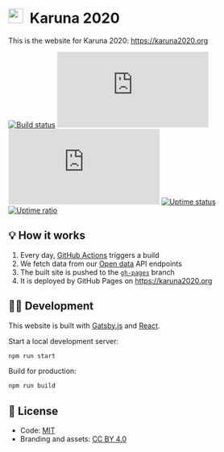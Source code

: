 <h1><img alt="" src="https://cdn.karuna2020.org/icon-colored.svg" height="29">&nbsp; Karuna 2020</h1>

This is the website for Karuna 2020: https://karuna2020.org

[![Build status](https://img.shields.io/github/workflow/status/Karuna2020/karuna2020.org/Build%20site?label=Build%20CI&logo=github)](https://github.com/Karuna2020/karuna2020.org/actions)
[![Dependencies](https://img.shields.io/david/Karuna2020/karuna2020.org)](https://david-dm.org/Karuna2020/karuna2020.org)
[![GitHub](https://img.shields.io/github/license/Karuna2020/karuna2020.org)](https://github.com/Karuna2020/karuna2020.org/blob/master/LICENSE)
[![Uptime status](https://img.shields.io/uptimerobot/status/m784633154-5979e255bd05fba09d895960)](https://stats.uptimerobot.com/m29YvtjqOg/784633154)
[![Uptime ratio](https://img.shields.io/uptimerobot/ratio/7/m784633154-5979e255bd05fba09d895960)](https://stats.uptimerobot.com/m29YvtjqOg/784633154)

## 💡 How it works

1. Every day, [GitHub Actions](https://github.com/Karuna2020/karuna2020.org/blob/master/.github/workflows/build-site.yml) triggers a build
2. We fetch data from our [Open data](https://github.com/Karuna2020/open-data) API endpoints
3. The built site is pushed to the [`gh-pages`](https://github.com/Karuna2020/karuna2020.org/tree/gh-pages) branch
4. It is deployed by GitHub Pages on https://karuna2020.org

## 👩‍💻 Development

This website is built with [Gatsby.js](https://www.gatsbyjs.org) and [React](https://reactjs.org).

Start a local development server:

```bash
npm run start
```

Build for production:

```bash
npm run build
```

## 📄 License

- Code: [MIT](./LICENSE)
- Branding and assets: [CC BY 4.0](https://creativecommons.org/licenses/by/4.0/)

